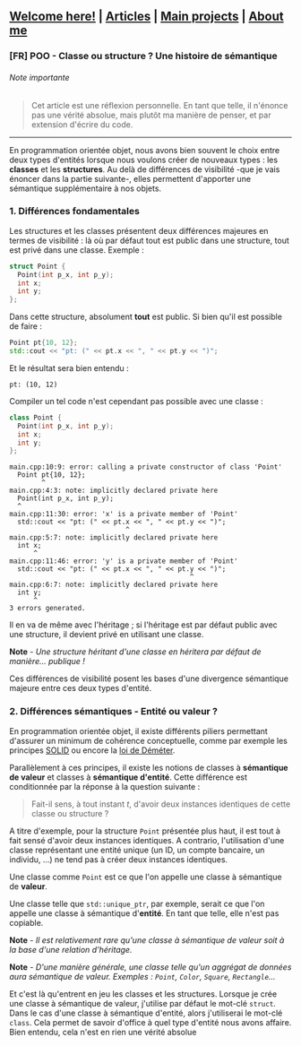 ## [Welcome here!](https://vpenando.github.io) | [Articles](https://vpenando.github.io/articles.html) | [Main projects](https://vpenando.github.io/projects.html) | [About me](https://vpenando.github.io/about.html)

### [FR] POO - Classe ou structure ? Une histoire de sémantique

###### Note importante
> Cet article est une réflexion personnelle. En tant que telle, il n'énonce pas une vérité absolue, mais plutôt ma manière de penser, et par extension d'écrire du code.

---

En programmation orientée objet, nous avons bien souvent le choix entre deux types d'entités lorsque nous voulons créer de nouveaux types : les **classes** et les **structures**.
Au delà de différences de visibilité -que je vais énoncer dans la partie suivante-, elles permettent d'apporter une sémantique supplémentaire à nos objets.

### 1. Différences fondamentales
Les structures et les classes présentent deux différences majeures en termes de visibilité : là où par défaut tout est public dans une structure, tout est privé dans une classe. Exemple :
```cpp
struct Point {
  Point(int p_x, int p_y);
  int x;
  int y;
};
```
Dans cette structure, absolument **tout** est public. Si bien qu'il est possible de faire :
```cpp
Point pt{10, 12};
std::cout << "pt: (" << pt.x << ", " << pt.y << ")";
```
Et le résultat sera bien entendu :
```
pt: (10, 12)
```
Compiler un tel code n'est cependant pas possible avec une classe :
```cpp
class Point {
  Point(int p_x, int p_y);
  int x;
  int y;
};
```
```
main.cpp:10:9: error: calling a private constructor of class 'Point'
  Point pt{10, 12};
        ^
main.cpp:4:3: note: implicitly declared private here
  Point(int p_x, int p_y);
  ^
main.cpp:11:30: error: 'x' is a private member of 'Point'
  std::cout << "pt: (" << pt.x << ", " << pt.y << ")";
                             ^
main.cpp:5:7: note: implicitly declared private here
  int x;
      ^
main.cpp:11:46: error: 'y' is a private member of 'Point'
  std::cout << "pt: (" << pt.x << ", " << pt.y << ")";
                                             ^
main.cpp:6:7: note: implicitly declared private here
  int y;
      ^
3 errors generated.
```
Il en va de même avec l'héritage ; si l'héritage est par défaut public avec une structure, il devient privé en utilisant une classe.

**Note** - *Une structure héritant d'une classe en héritera par défaut de manière... publique !*

Ces différences de visibilité posent les bases d'une divergence sémantique majeure entre ces deux types d'entité.

### 2. Différences sémantiques - Entité ou valeur ?
En programmation orientée objet, il existe différents piliers permettant d'assurer un minimum de cohérence conceptuelle, comme par exemple les principes [SOLID](https://en.wikipedia.org/wiki/SOLID_(object-oriented_design)) ou encore la [loi de Déméter](https://fr.wikipedia.org/wiki/Loi_de_D%C3%A9m%C3%A9ter).

Parallèlement à ces principes, il existe les notions de classes à **sémantique de valeur** et classes à **sémantique d'entité**. Cette différence est conditionnée par la réponse à la question suivante :
> Fait-il sens, à tout instant *t*, d'avoir deux instances identiques de cette classe ou structure ?

A titre d'exemple, pour la structure `Point` présentée plus haut, il est tout à fait sensé d'avoir deux instances identiques.
A contrario, l'utilisation d'une classe représentant une entité unique (un ID, un compte bancaire, un individu, ...) ne tend pas à créer deux instances identiques.

Une classe comme `Point` est ce que l'on appelle une classe à sémantique de **valeur**.

Une classe telle que `std::unique_ptr`, par exemple, serait ce que l'on appelle une classe à sémantique d'**entité**. En tant que telle, elle n'est pas copiable.

**Note** - *Il est relativement rare qu'une classe à sémantique de valeur soit à la base d'une relation d'héritage.*

**Note** - *D'une manière générale, une classe telle qu'un aggrégat de données aura sémantique de valeur. Exemples : `Point`, `Color`, `Square`, `Rectangle`...*

Et c'est là qu'entrent en jeu les classes et les structures. Lorsque je crée une classe à sémantique de valeur, j'utilise par défaut le mot-clé `struct`. Dans le cas d'une classe à sémantique d'entité, alors j'utiliserai le mot-clé `class`. Cela permet de savoir d'office à quel type d'entité nous avons affaire.
Bien entendu, cela n'est en rien une vérité absolue
